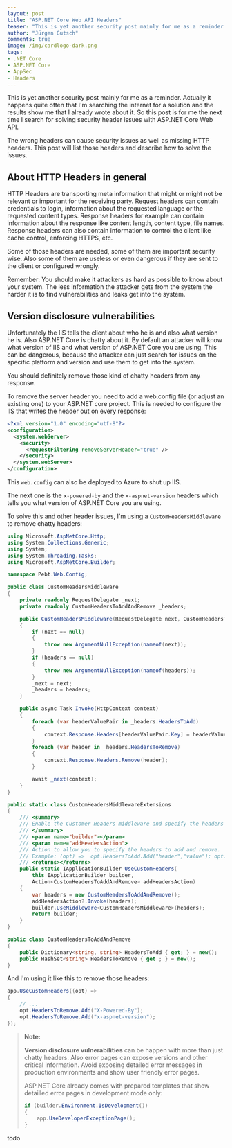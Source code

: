 ```yaml
---
layout: post
title: "ASP.NET Core Web API Headers"
teaser: "This is yet another security post mainly for me as a reminder. The wrong headers can cause security issues as well as missing HTTP headers. This post will list those headers and describe how to solve the issues."
author: "Jürgen Gutsch"
comments: true
image: /img/cardlogo-dark.png
tags: 
- .NET Core
- ASP.NET Core
- AppSec
- Headers
---
```


This is yet another security post mainly for me as a reminder. Actually it happens quite often that I'm searching the internet for a solution and the results show me that I already wrote about it. So this post is for me the next time I search for solving security header issues with ASP.NET Core Web API.

The wrong headers can cause security issues as well as missing HTTP headers. This post will list those headers and describe how to solve the issues.

## About HTTP Headers in general

HTTP Headers are transporting meta information that might or might not be relevant or important for the receiving party. Request headers can contain credentials to login, information about the requested language or the requested content types. Response headers for example can contain information about the response like content length, content type, file names. Response headers can also contain information to control the client like cache control, enforcing HTTPS, etc. 

Some of those headers are needed, some of them are important security wise. Also some of them are useless or even dangerous if they are sent to the client or configured wrongly.

Remember: You should make it attackers as hard as possible to know about your system. The less information the attacker gets from the system the harder it is to find vulnerabilities and leaks get into the system.

## Version disclosure vulnerabilities

Unfortunately the IIS tells the client about who he is and also what version he is. Also ASP.NET Core is chatty about it. By default an attacker will know what version of IIS and what version of ASP.NET Core you are using. This can be dangerous, because the attacker can just search for issues on the specific platform and version and use them to get into the system.

You should definitely remove those kind of chatty headers from any response. 

To remove the server header you need to add a web.config file (or adjust an existing one) to your ASP.NET core project. This is needed to configure the IIS that writes the header out on every response:

```xml
<?xml version="1.0" encoding="utf-8"?>
<configuration>
  <system.webServer>
    <security>
      <requestFiltering removeServerHeader="true" />
    </security>
  </system.webServer>
</configuration>
```

This `web.config` can also be deployed to Azure to shut up IIS.

The next one is the `x-powered-by` and the `x-aspnet-version` headers which tells you what version of ASP.NET Core you are using. 

To solve this and other header issues, I'm using a `CustomHeadersMiddleware` to remove chatty headers:

```csharp
using Microsoft.AspNetCore.Http;
using System.Collections.Generic;
using System;
using System.Threading.Tasks;
using Microsoft.AspNetCore.Builder;

namespace Pebt.Web.Config;

public class CustomHeadersMiddleware
{
    private readonly RequestDelegate _next;
    private readonly CustomHeadersToAddAndRemove _headers;

    public CustomHeadersMiddleware(RequestDelegate next, CustomHeadersToAddAndRemove headers)
    {
        if (next == null)
        {
            throw new ArgumentNullException(nameof(next));
        }        
        if (headers == null)
        {
            throw new ArgumentNullException(nameof(headers));
        }
        _next = next;
        _headers = headers;
    }

    public async Task Invoke(HttpContext context)
    {
        foreach (var headerValuePair in _headers.HeadersToAdd)
        {
            context.Response.Headers[headerValuePair.Key] = headerValuePair.Value;
        }
        foreach (var header in _headers.HeadersToRemove)
        {
            context.Response.Headers.Remove(header);
        }

        await _next(context);
    }
}

public static class CustomHeadersMiddlewareExtensions
{
    /// <summary>
    /// Enable the Customer Headers middleware and specify the headers to add and remove.
    /// </summary>
    /// <param name="builder"></param>
    /// <param name="addHeadersAction">
    /// Action to allow you to specify the headers to add and remove.
    /// Example: (opt) =>  opt.HeadersToAdd.Add("header","value"); opt.HeadersToRemove.Add("header");</param>
    /// <returns></returns>
    public static IApplicationBuilder UseCustomHeaders(
        this IApplicationBuilder builder, 
        Action<CustomHeadersToAddAndRemove> addHeadersAction)
    {
        var headers = new CustomHeadersToAddAndRemove();
        addHeadersAction?.Invoke(headers);
        builder.UseMiddleware<CustomHeadersMiddleware>(headers);
        return builder;
    }
}

public class CustomHeadersToAddAndRemove
{
    public Dictionary<string, string> HeadersToAdd { get; } = new();
    public HashSet<string> HeadersToRemove { get ; } = new();
}

```

And I'm using it like this to remove those headers:

```csharp
app.UseCustomHeaders((opt) =>
{
	// ...
    opt.HeadersToRemove.Add("X-Powered-By");
    opt.HeadersToRemove.Add("x-aspnet-version");
});
```

> **Note:**
>
> **Version disclosure vulnerabilities** can be happen with more than just chatty headers. Also error pages can expose versions and other critical information. Avoid exposing detailed error messages in production environments and show user friendly error pages. 
>
> ASP.NET Core already comes with prepared templates that show detailled error pages in development mode only:
>
> ``` csharp
> if (builder.Environment.IsDevelopment())
> {
>     app.UseDeveloperExceptionPage();
> }
> ```

todo
